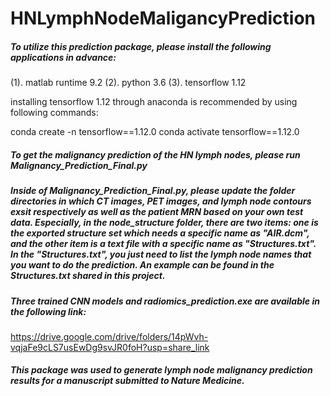 # HNLymphNodeMaligancyPrediction

##### To utilize this prediction package, please install the following applications in advance:

(1). matlab runtime 9.2
(2). python 3.6
(3). tensorflow 1.12 

installing tensorflow 1.12 through anaconda is recommended by using following commands:

conda create -n tensorflow==1.12.0
conda activate tensorflow==1.12.0

##### To get the malignancy prediction of the HN lymph nodes, please run Malignancy_Prediction_Final.py

##### Inside of Malignancy_Prediction_Final.py, please update the folder directories in which CT images, PET images, and lymph node contours exsit respectively as well as the patient MRN based on your own test data. Especially, in the node_structure folder, there are two items: one is the exported structure set which needs a specific name as "AIR.dcm", and the other item is a text file with a specific name as "Structures.txt". In the "Structures.txt", you just need to list the lymph node names that you want to do the prediction. An example can be found in the Structures.txt shared in this project.

##### Three trained CNN models and radiomics_prediction.exe are available in the following link:
https://drive.google.com/drive/folders/14pWvh-vqjaFe9cLS7usEwDg9svJR0foH?usp=share_link

##### This package was used to generate lymph node malignancy prediction results for a manuscript submitted to Nature Medicine.

